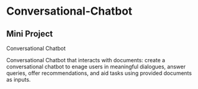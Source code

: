 # Conversational-Chatbot

## Mini Project

Conversational Chatbot

Conversational Chatbot that interacts with documents: create a conversational chatbot to enage users in meaningful dialogues, answer queries, offer recommendations, and aid tasks using provided documents as inputs. 


